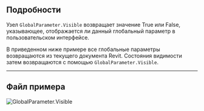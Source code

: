 ## Подробности
Узел `GlobalParameter.Visible` возвращает значение True или False, указывающее, отображается ли данный глобальный параметр в пользовательском интерфейсе.

В приведенном ниже примере все глобальные параметры возвращаются из текущего документа Revit. Состояния видимости затем возвращаются с помощью `GlobalParameter.Visible`.
___
## Файл примера

![GlobalParameter.Visible](./Revit.Elements.GlobalParameter.Visible_img.jpg)
